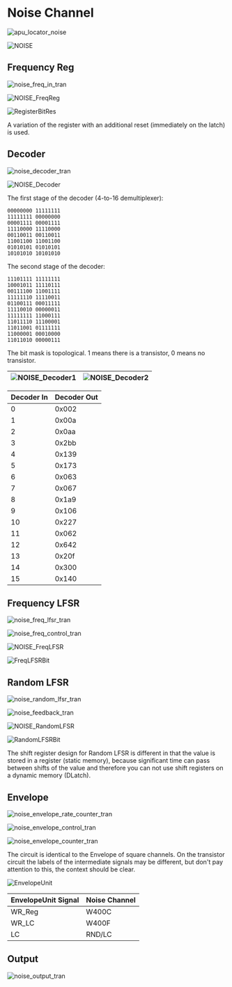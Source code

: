 # Noise Channel

![apu_locator_noise](/BreakingNESWiki/imgstore/apu/apu_locator_noise.jpg)

![NOISE](/BreakingNESWiki/imgstore/apu/NOISE.jpg)

## Frequency Reg

![noise_freq_in_tran](/BreakingNESWiki/imgstore/apu/noise_freq_in_tran.jpg)

![NOISE_FreqReg](/BreakingNESWiki/imgstore/apu/NOISE_FreqReg.jpg)

![RegisterBitRes](/BreakingNESWiki/imgstore/apu/RegisterBitRes.jpg)

A variation of the register with an additional reset (immediately on the latch) is used.

## Decoder

![noise_decoder_tran](/BreakingNESWiki/imgstore/apu/noise_decoder_tran.jpg)

![NOISE_Decoder](/BreakingNESWiki/imgstore/apu/NOISE_Decoder.jpg)

The first stage of the decoder (4-to-16 demultiplexer):

```
00000000 11111111
11111111 00000000
00001111 00001111
11110000 11110000
00110011 00110011
11001100 11001100
01010101 01010101
10101010 10101010
```

The second stage of the decoder:

```
11101111 11111111
10001011 11110111
00111100 11001111
11111110 11110011
01100111 00011111
11110010 00000011
11111111 11000111
11011110 11100001
11011001 01111111
11000001 00010000
11011010 00000111
```

The bit mask is topological. 1 means there is a transistor, 0 means no transistor.

|![NOISE_Decoder1](/BreakingNESWiki/imgstore/apu/NOISE_Decoder1.jpg)|![NOISE_Decoder2](/BreakingNESWiki/imgstore/apu/NOISE_Decoder2.jpg)|
|---|---|

|Decoder In|Decoder Out|
|---|---|
|0|0x002|
|1|0x00a|
|2|0x0aa|
|3|0x2bb|
|4|0x139|
|5|0x173|
|6|0x063|
|7|0x067|
|8|0x1a9|
|9|0x106|
|10|0x227|
|11|0x062|
|12|0x642|
|13|0x20f|
|14|0x300|
|15|0x140|

## Frequency LFSR

![noise_freq_lfsr_tran](/BreakingNESWiki/imgstore/apu/noise_freq_lfsr_tran.jpg)

![noise_freq_control_tran](/BreakingNESWiki/imgstore/apu/noise_freq_control_tran.jpg)

![NOISE_FreqLFSR](/BreakingNESWiki/imgstore/apu/NOISE_FreqLFSR.jpg)

![FreqLFSRBit](/BreakingNESWiki/imgstore/apu/FreqLFSRBit.jpg)

## Random LFSR

![noise_random_lfsr_tran](/BreakingNESWiki/imgstore/apu/noise_random_lfsr_tran.jpg)

![noise_feedback_tran](/BreakingNESWiki/imgstore/apu/noise_feedback_tran.jpg)

![NOISE_RandomLFSR](/BreakingNESWiki/imgstore/apu/NOISE_RandomLFSR.jpg)

![RandomLFSRBit](/BreakingNESWiki/imgstore/apu/RandomLFSRBit.jpg)

The shift register design for Random LFSR is different in that the value is stored in a register (static memory), because significant time can pass between shifts of the value and therefore you can not use shift registers on a dynamic memory (DLatch).

## Envelope

![noise_envelope_rate_counter_tran](/BreakingNESWiki/imgstore/apu/noise_envelope_rate_counter_tran.jpg)

![noise_envelope_control_tran](/BreakingNESWiki/imgstore/apu/noise_envelope_control_tran.jpg)

![noise_envelope_counter_tran](/BreakingNESWiki/imgstore/apu/noise_envelope_counter_tran.jpg)

The circuit is identical to the Envelope of square channels. On the transistor circuit the labels of the intermediate signals may be different, but don't pay attention to this, the context should be clear.

![EnvelopeUnit](/BreakingNESWiki/imgstore/apu/EnvelopeUnit.jpg)

|EnvelopeUnit Signal|Noise Channel|
|---|---|
|WR_Reg|W400C|
|WR_LC|W400F|
|LC|RND/LC|

## Output

![noise_output_tran](/BreakingNESWiki/imgstore/apu/noise_output_tran.jpg)
